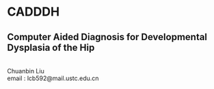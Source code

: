 # CADDDH 
## Computer Aided Diagnosis for Developmental Dysplasia of the Hip
<br />
Chuanbin Liu
<br />
email : lcb592@mail.ustc.edu.cn
<br />
